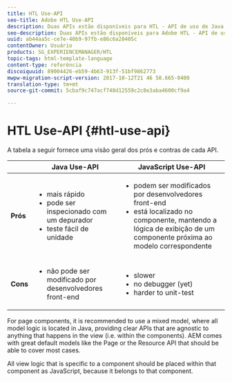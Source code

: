```yaml
---
title: HTL Use-API
seo-title: Adobe HTL Use-API
description: Duas APIs estão disponíveis para HTL - API de uso de Java e API de uso de Javascript
seo-description: Duas APIs estão disponíveis para Adobe HTL - API de uso de Java e API de uso de Javascript
uuid: ab44aa5c-ce7e-40b9-97fb-e86c6a28405c
contentOwner: Usuário
products: SG_EXPERIENCEMANAGER/HTL
topic-tags: html-template-language
content-type: referência
discoiquuid: 89004426-eb59-4b63-913f-51bf9862773
mwpw-migration-script-version: 2017-10-12T21 46 58.665-0400
translation-type: tm+mt
source-git-commit: 5cbaf9c747acf748d12559c2c8e3aba4600cf9a4

---
```



# HTL Use-API {#htl-use-api}

A tabela a seguir fornece uma visão geral dos prós e contras de cada API.

|  | **Java Use-API** | **JavaScript Use-API** |
|--- |--- |--- |
| **Prós** | <ul><li>mais rápido</li><li>pode ser inspecionado com um depurador</li><li>teste fácil de unidade</li></ul> | <ul><li>podem ser modificados por desenvolvedores front-end</li><li>está localizado no componente, mantendo a lógica de exibição de um componente próxima ao modelo correspondente</li></ul> |
| **Cons** | <ul><li>não pode ser modificado por desenvolvedores front-end</li></ul> | <ul><li>slower</li><li>no debugger (yet)</li><li>harder to unit-test</li></ul> |


For page components, it is recommended to use a mixed model, where all model logic is located in Java, providing clear APIs that are agnostic to anything that happens in the view (i.e. within the components). AEM comes with great default models like the Page or the Resource API that should be able to cover most cases.

All view logic that is specific to a component should be placed within that component as JavaScript, because it belongs to that component.
